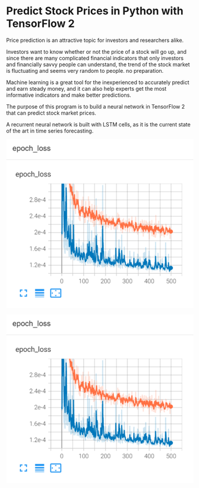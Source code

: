 # Predict Stock Prices in Python with TensorFlow 2

Price prediction is an attractive topic for investors and researchers alike.

Investors want to know whether or not the price of a stock will go up, and since there are many complicated financial indicators that only investors and financially savvy people can understand, the trend of the stock market is fluctuating and seems very random to people. no preparation.


Machine learning is a great tool for the inexperienced to accurately predict and earn steady money, and it can also help experts get the most informative indicators and make better predictions.

The purpose of this program is to build a neural network in TensorFlow 2 that can predict stock market prices.

A recurrent neural network is built with LSTM cells, as it is the current state of the art in time series forecasting.

![image1](epoch_loss.png)

![image2](epoch_loss.png)
